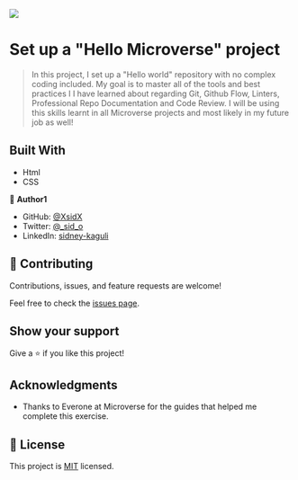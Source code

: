 ![](https://img.shields.io/badge/Microverse-blueviolet)

# Set up a "Hello Microverse" project

> In this project, I set up a "Hello world" repository with no complex coding included. My goal is to master all of the tools and best practices I I have learned about regarding Git, Github Flow, Linters, Professional Repo Documentation and Code Review. I will be using this skills learnt in all Microverse projects and most likely in my future job as well!

## Built With

- Html
- CSS

👤 **Author1**

- GitHub: [@XsidX](https://github.com/XsidX)
- Twitter: [@\_sid_o](https://twitter.com/_sid_o)
- LinkedIn: [sidney-kaguli](https://www.linkedin.com/in/sidney-kaguli-0116801a6/)

## 🤝 Contributing

Contributions, issues, and feature requests are welcome!

Feel free to check the [issues page](../../issues/).

## Show your support

Give a ⭐️ if you like this project!

## Acknowledgments

- Thanks to Everone at Microverse for the guides that helped me complete this exercise.

## 📝 License

This project is [MIT](./MIT.md) licensed.
